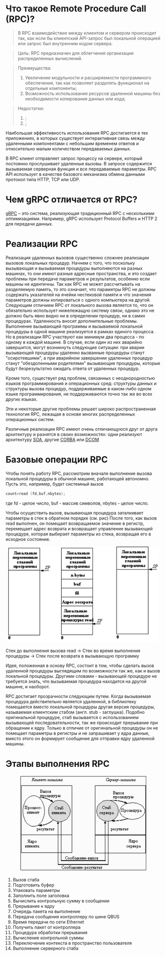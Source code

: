 # Что такое Remote Procedure Call (RPC)?

> В RPC взаимодействие между клиентом и сервером происходит так, как если бы клиентский API-запрос был локальной операцией или запрос был внутренним кодом сервера.

> Цель: RPC предназначен для облегчения организации распределенных вычислений.

> Преимущества:
> 1. Увеличение модульности и расширяемости программного обеспечения, так как позволяет разделять функционал на отдельные компоненты;
> 2. Возможность использования ресурсов удаленной машины без необходимости копирования данных или кода;

> Недостатки:
> 1. ;
> 2. ;

Наибольшая эффективность использования RPC достигается в тех приложениях, в которых существует интерактивная связь между удаленными компонентами с небольшим временем ответов и относительно малым количеством передаваемых данных.

В RPC клиент отправляет запрос процессу на сервере, который постоянно прослушивает удаленные вызовы. В запросе содержится вызываемая серверная функция и все передаваемые параметры. RPC API использует в качестве базового механизма обмена данными протокол типа HTTP, TCP или UDP.

# Чем gRPC отличается от RPC?

[gRPC](./gRPC.md) – это система, реализующая традиционный RPC с несколькими оптимизациями. Например, gRPC использует Protocol Buffers и HTTP 2 для передачи данных.

# Реализации RPC

Реализация удаленных вызовов существенно сложнее реализации вызовов локальных процедур. Начнем с того, что поскольку вызывающая и вызываемая процедуры выполняются на разных машинах, то они имеют разные адресные пространства, и это создает проблемы при передаче параметров и результатов, особенно если машины не идентичны. Так как RPC не может рассчитывать на разделяемую память, то это означает, что параметры RPC не должны содержать указателей на ячейки нестековой памяти и что значения параметров должны копироваться с одного компьютера на другой. Следующим отличием RPC от локального вызова является то, что он обязательно использует нижележащую систему связи, однако это не должно быть явно видно ни в определении процедур, ни в самих процедурах. Удаленность вносит дополнительные проблемы. Выполнение вызывающей программы и вызываемой локальной процедуры в одной машине реализуется в рамках единого процесса. Но в реализации RPC участвуют как минимум два процесса - по одному в каждой машине. В случае, если один из них аварийно завершится, могут возникнуть следующие ситуации: при аварии вызывающей процедуры удаленно вызванные процедуры станут "осиротевшими", а при аварийном завершении удаленных процедур станут "обездоленными родителями" вызывающие процедуры, которые будут безрезультатно ожидать ответа от удаленных процедур.

Кроме того, существует ряд проблем, связанных с неоднородностью языков программирования и операционных сред: структуры данных и структуры вызова процедур, поддерживаемые в каком-либо одном языке программирования, не поддерживаются точно так же во всех других языках.

Эти и некоторые другие проблемы решает широко распространенная технология RPC, лежащая в основе многих распределенных операционных систем.

Различные реализации RPC имеют очень отличающуюся друг от друга архитектуру и разнятся в своих возможностях: одни реализуют архитектуру [SOA](./Architechtural%20Models/SOA.md), другие [CORBA](./CORBA.md) или [DCOM](./DCOM.md)

# Базовые операции RPC

Чтобы понять работу RPC, рассмотрим вначале выполнение вызова локальной процедуры в обычной машине, работающей автономно. Пусть это, например, будет системный вызов

```c++
count=read (fd,buf,nbytes);
```

где fd - целое число,
buf - массив символов,
nbytes - целое число.

Чтобы осуществить вызов, вызывающая процедура заталкивает параметры в стек в обратном порядке (см. рис)
После того, как вызов read выполнен, он помещает возвращаемое значение в регистр, перемещает адрес возврата и возвращает управление вызывающей процедуре, которая выбирает параметры из стека, возвращая его в исходное состояние.

<p align='center'>
  <img src=./images/вызов-локальной-процедуры.png>
</p>

Стек до выполнения вызова read -> Стек во время выполнения процедуры -> Стек после возврата в вызывающую программу

Идея, положенная в основу RPC, состоит в том, чтобы сделать вызов удаленной процедуры выглядящим по возможности так же, как и вызов локальной процедуры. Другими словами - вызывающей процедуре не требуется знать, что вызываемая процедура находится на другой машине, и наоборот.

RPC достигает прозрачности следующим путем. Когда вызываемая процедура действительно является удаленной, в библиотеку помещается вместо локальной процедуры другая версия процедуры, называемая клиентским стабом (англ. stub - заглушка). Подобно оригинальной процедуре, стаб вызывается с использованием вызывающей последовательности, так же происходит прерывание при обращении к ядру. Только в отличие от оригинальной процедуры он не помещает параметры в регистры и не запрашивает у ядра данные, вместо этого он формирует сообщение для отправки ядру удаленной машины.

# Этапы выполнения RPC

<p align='center'>
  <img src=./images/RPC.png>
</p>

1. Вызов стаба
2. Подготовить буфер
3. Упаковать параметры
4. Заполнить поле заголовка
5. Вычислить контрольную сумму в сообщении
6. Прерывание к ядру
7. Очередь пакета на выполнение
8. Передача сообщения контроллеру по шине QBUS
9. Время передачи по сети Ethernet
10. Получить пакет от контроллера
11. Процедура обработки прерывания
12. Вычисление контрольной суммы
13. Переключение контекста в пространство пользователя
14. Выполнение серверного стаба
